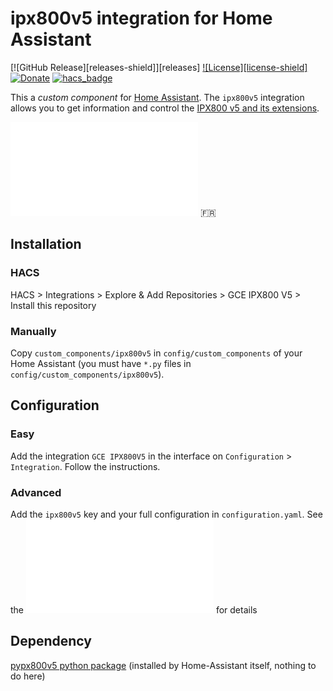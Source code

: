 # ipx800v5 integration for Home Assistant

[![GitHub Release][releases-shield]][releases] [![License][license-shield]](LICENSE) [![Donate](https://img.shields.io/badge/$-support-ff69b4.svg?style=flat)](https://paypal.me/bstevensondev) [![hacs_badge](https://img.shields.io/badge/HACS-Default-41BDF5.svg)](https://github.com/hacs/integration)

This a _custom component_ for [Home Assistant](https://www.home-assistant.io/).
The `ipx800v5` integration allows you to get information and control the [IPX800 v5 and its extensions](http://gce-electronics.com/).

![README en français](README.fr.md) :fr:

## Installation

### HACS

HACS > Integrations > Explore & Add Repositories > GCE IPX800 V5 > Install this repository

### Manually

Copy `custom_components/ipx800v5` in `config/custom_components` of your Home Assistant (you must have `*.py` files in `config/custom_components/ipx800v5`).

## Configuration

### Easy

Add the integration `GCE IPX800V5` in the interface on `Configuration` > `Integration`. Follow the instructions.

### Advanced

Add the `ipx800v5` key and your full configuration in `configuration.yaml`.
See the ![french README](README.fr.md) for details

## Dependency

[pypx800v5 python package](https://github.com/Aohzan/pypx800v5) (installed by Home-Assistant itself, nothing to do here)
